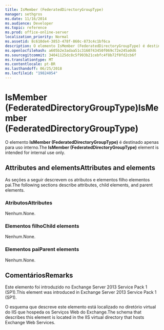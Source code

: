 ```yaml
---
title: IsMember (FederatedDirectoryGroupType)
manager: sethgros
ms.date: 11/16/2014
ms.audience: Developer
ms.topic: reference
ms.prod: office-online-server
localization_priority: Normal
ms.assetid: 8c610de4-3853-478f-860c-873c4c1bf6ca
description: O elemento IsMember (FederatedDirectoryGroupType) é destinado apenas para uso interno.
ms.openlocfilehash: a605b2e3adaa51c3160743450f069c72e245a0d6
ms.sourcegitcommit: 34041125dc8c5f993b21cebfc4f8b72f0fd2cb6f
ms.translationtype: MT
ms.contentlocale: pt-BR
ms.lasthandoff: 06/25/2018
ms.locfileid: "19824054"
---
```

# <a name="ismember-federateddirectorygrouptype"></a><span data-ttu-id="67e3c-103">IsMember (FederatedDirectoryGroupType)</span><span class="sxs-lookup"><span data-stu-id="67e3c-103">IsMember (FederatedDirectoryGroupType)</span></span>

<span data-ttu-id="67e3c-104">O elemento **IsMember (FederatedDirectoryGroupType)** é destinado apenas para uso interno.</span><span class="sxs-lookup"><span data-stu-id="67e3c-104">The **IsMember (FederatedDirectoryGroupType)** element is intended for internal use only.</span></span> 

## <a name="attributes-and-elements"></a><span data-ttu-id="67e3c-105">Attributes and elements</span><span class="sxs-lookup"><span data-stu-id="67e3c-105">Attributes and elements</span></span>

<span data-ttu-id="67e3c-106">As seções a seguir descrevem os atributos e elementos filho elementos pai.</span><span class="sxs-lookup"><span data-stu-id="67e3c-106">The following sections describe attributes, child elements, and parent elements.</span></span>
  
### <a name="attributes"></a><span data-ttu-id="67e3c-107">Atributos</span><span class="sxs-lookup"><span data-stu-id="67e3c-107">Attributes</span></span>

<span data-ttu-id="67e3c-108">Nenhum.</span><span class="sxs-lookup"><span data-stu-id="67e3c-108">None.</span></span>
  
### <a name="child-elements"></a><span data-ttu-id="67e3c-109">Elementos filho</span><span class="sxs-lookup"><span data-stu-id="67e3c-109">Child elements</span></span>

<span data-ttu-id="67e3c-110">Nenhum.</span><span class="sxs-lookup"><span data-stu-id="67e3c-110">None.</span></span>
  
### <a name="parent-elements"></a><span data-ttu-id="67e3c-111">Elementos pai</span><span class="sxs-lookup"><span data-stu-id="67e3c-111">Parent elements</span></span>

<span data-ttu-id="67e3c-112">Nenhum.</span><span class="sxs-lookup"><span data-stu-id="67e3c-112">None.</span></span>
  
## <a name="remarks"></a><span data-ttu-id="67e3c-113">Comentários</span><span class="sxs-lookup"><span data-stu-id="67e3c-113">Remarks</span></span>

<span data-ttu-id="67e3c-114">Este elemento foi introduzido no Exchange Server 2013 Service Pack 1 (SP1).</span><span class="sxs-lookup"><span data-stu-id="67e3c-114">This element was introduced in Exchange Server 2013 Service Pack 1 (SP1).</span></span>
  
<span data-ttu-id="67e3c-115">O esquema que descreve este elemento está localizado no diretório virtual do IIS que hospeda os Serviços Web do Exchange.</span><span class="sxs-lookup"><span data-stu-id="67e3c-115">The schema that describes this element is located in the IIS virtual directory that hosts Exchange Web Services.</span></span>
  

